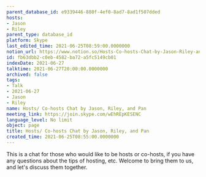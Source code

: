 ```yaml
---
parent_database_id: e9339446-880f-4ef0-8ad7-8ad1f507dded
hosts:
- Jason
- Riley
parent_type: database_id
platform: Skype
last_edited_time: 2021-06-25T08:59:00.0000000
notion_url: https://www.notion.so/Hosts-Co-hosts-Chat-by-Jason-Riley-and-Pan-fb63dbb2c0eb4582ba72a5fc5149cb01
id: fb63dbb2-c0eb-4582-ba72-a5fc5149cb01
indexDate: 2021-06-27
talktime: 2021-06-27T20:00:00.0000000
archived: false
tags:
- Talk
- 2021-06-27
- Jason
- Riley
name: Hosts/ Co-hosts Chat by Jason, Riley, and Pan
meeting_link: https://join.skype.com/wEhREpKESENC
language_level: No limit
object: page
title: Hosts/ Co-hosts Chat by Jason, Riley, and Pan
created_time: 2021-06-25T08:55:00.0000000
---
```


This is a chat for those who would like to be hosts or co-hosts, if you have any questions about the tips of hosting, etc. Welcome to bring them to us, and let's discuss them together.

